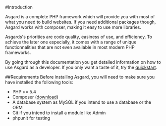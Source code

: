 #Introduction

Asgard is a complete PHP framework which will provide you with most of what you need to build websites. If you need additional packages though, Asgard works with composer, making it easy to use more libraries.

Asgards's priorities are code quality, easiness of use, and efficiency. To achieve the later one especially, it comes with a range of unique functionnalities that are not even available in most modern PHP frameworks.

By going through this documentation you get detailed information on how to use Asgard as a developer. If you only want a taste of it, try the [quickstart](docs/quickstart).

<a name="requirements"></a>
##Requirements
Before installing Asgard, you will need to make sure you have installed the following tools:

* PHP >= 5.4
* Composer ([download](https://getcomposer.org/download/))
* A database system as MySQL if you intend to use a database or the ORM
* Git if you intend to install a module like Admin
* phpunit for testing
